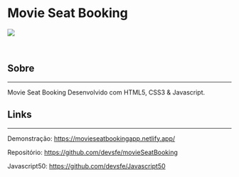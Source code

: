 # Movie Seat Booking
<p>
    <img src="https://user-images.githubusercontent.com/58652794/104884427-17180e00-5945-11eb-94bf-f3f23fffdbc3.gif">
</p>
<br>
<h2>Sobre</h2>
<hr>
<p>Movie Seat Booking Desenvolvido com HTML5, CSS3 & Javascript.</p>
<h2>Links</h2>
<hr>
<p>Demonstração: <a href="https://movieseatbookingapp.netlify.app/">https://movieseatbookingapp.netlify.app/ </a></p>
<p>Repositório: <a href="https://github.com/devsfe/movieSeatBooking">https://github.com/devsfe/movieSeatBooking </a></p>
<p>Javascript50: <a href="https://github.com/devsfe/Javascript50">https://github.com/devsfe/Javascript50 </a></p>